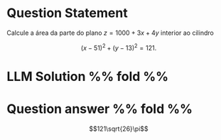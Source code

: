 # Question Statement
Calcule a área da parte do plano $z = 1000 + 3x + 4y$ interior ao cilindro

$$
(x - 51)^2 + (y - 13)^2 = 121.
$$


# LLM Solution %% fold %%


# Question answer %% fold %%
$$121\sqrt{26}\pi$$